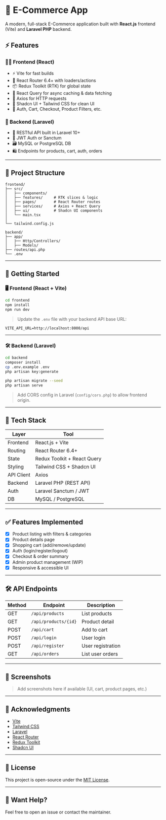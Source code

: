 
# 🛒 E-Commerce App

A modern, full-stack E-Commerce application built with **React.js** frontend (Vite) and **Laravel PHP** backend.

## ⚡️ Features

### 🧑‍💻 Frontend (React)
- ⚡️ Vite for fast builds
- 🧭 React Router 6.4+ with loaders/actions
- 📦 Redux Toolkit (RTK) for global state
- 🔁 React Query for async caching & data fetching
- 🧪 Axios for HTTP requests
- 🧩 Shadcn UI + Tailwind CSS for clean UI
- 🔐 Auth, Cart, Checkout, Product Filters, etc.

### 🔧 Backend (Laravel)
- 🧬 RESTful API built in Laravel 10+
- 🔐 JWT Auth or Sanctum
- 🗃️ MySQL or PostgreSQL DB
- 🛍️ Endpoints for products, cart, auth, orders

---

## 📁 Project Structure

```
frontend/
├── src/
│   ├── components/
│   ├── features/     # RTK slices & logic
│   ├── pages/        # React Router routes
│   ├── services/     # Axios + React Query
│   ├── ui/           # Shadcn UI components
│   └── main.tsx
│
└── tailwind.config.js
```

```
backend/
├── app/
│   ├── Http/Controllers/
│   ├── Models/
├── routes/api.php
└── .env
```

---

## 🚀 Getting Started

### 🖥️ Frontend (React + Vite)

```bash
cd frontend
npm install
npm run dev
```

> Update the `.env` file with your backend API base URL:

```
VITE_API_URL=http://localhost:8000/api
```

---

### 🛠 Backend (Laravel)

```bash
cd backend
composer install
cp .env.example .env
php artisan key:generate

php artisan migrate --seed
php artisan serve
```

> Add CORS config in Laravel (`config/cors.php`) to allow frontend origin.

---

## 🧪 Tech Stack

| Layer       | Tool                    |
|-------------|-------------------------|
| Frontend    | React.js + Vite         |
| Routing     | React Router 6.4+       |
| State       | Redux Toolkit + React Query |
| Styling     | Tailwind CSS + Shadcn UI |
| API Client  | Axios                   |
| Backend     | Laravel PHP (REST API)  |
| Auth        | Laravel Sanctum / JWT   |
| DB          | MySQL / PostgreSQL      |

---

## ✅ Features Implemented

- [x] Product listing with filters & categories
- [x] Product details page
- [x] Shopping cart (add/remove/update)
- [x] Auth (login/register/logout)
- [x] Checkout & order summary
- [x] Admin product management (WIP)
- [x] Responsive & accessible UI

---

## 🛠 API Endpoints

| Method | Endpoint             | Description            |
|--------|----------------------|------------------------|
| GET    | `/api/products`      | List products          |
| GET    | `/api/products/{id}` | Product detail         |
| POST   | `/api/cart`          | Add to cart            |
| POST   | `/api/login`         | User login             |
| POST   | `/api/register`      | User registration      |
| GET    | `/api/orders`        | List user orders       |

---

## 📸 Screenshots

> Add screenshots here if available (UI, cart, product pages, etc.)

---

## 🙏 Acknowledgments

- [Vite](https://vitejs.dev/)
- [Tailwind CSS](https://tailwindcss.com/)
- [Laravel](https://laravel.com/)
- [React Router](https://reactrouter.com/en/main)
- [Redux Toolkit](https://redux-toolkit.js.org/)
- [Shadcn UI](https://ui.shadcn.dev/)

---

## 📄 License

This project is open-source under the [MIT License](LICENSE).

---

## 💬 Want Help?

Feel free to open an issue or contact the maintainer.
